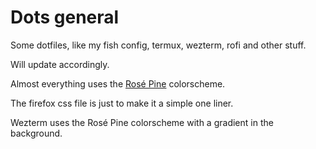 # Dots general

Some dotfiles, like my fish config, termux, wezterm, rofi and other stuff.

Will update accordingly.

Almost everything uses the [Rosé Pine](https://github.com/rose-pine) colorscheme.

The firefox css file is just to make it a simple one liner.

Wezterm uses the Rosé Pine colorscheme with a gradient in the background.

[](assets/wezterm.png)

